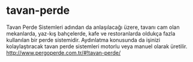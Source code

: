 # tavan-perde
Tavan Perde Sistemleri adından da anlaşılacağı üzere, tavanı cam olan mekanlarda, yaz-kış bahçelerde, kafe ve restoranlarda oldukça fazla kullanılan bir perde sistemidir. Aydınlatma konusunda da işinizi kolaylaştıracak tavan perde sistemleri motorlu veya manuel olarak üretilir. http://www.pergoperde.com.tr/#!tavan-perde/
